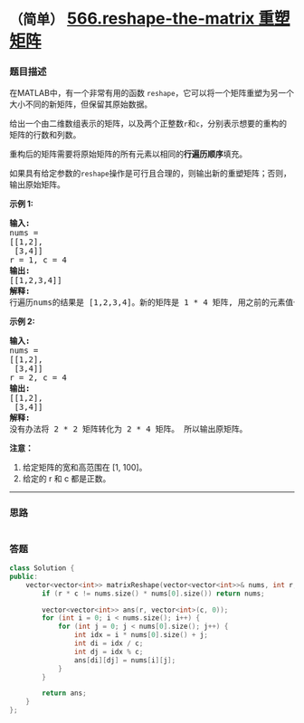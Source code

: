 # `（简单）` [566.reshape-the-matrix 重塑矩阵](https://leetcode-cn.com/problems/reshape-the-matrix/)

### 题目描述
<div class="notranslate"><p>在MATLAB中，有一个非常有用的函数 <code>reshape</code>，它可以将一个矩阵重塑为另一个大小不同的新矩阵，但保留其原始数据。</p>

<p>给出一个由二维数组表示的矩阵，以及两个正整数<code>r</code>和<code>c</code>，分别表示想要的重构的矩阵的行数和列数。</p>

<p>重构后的矩阵需要将原始矩阵的所有元素以相同的<strong>行遍历顺序</strong>填充。</p>

<p>如果具有给定参数的<code>reshape</code>操作是可行且合理的，则输出新的重塑矩阵；否则，输出原始矩阵。</p>

<p><strong>示例 1:</strong></p>

<pre><strong>输入:</strong> 
nums = 
[[1,2],
 [3,4]]
r = 1, c = 4
<strong>输出:</strong> 
[[1,2,3,4]]
<strong>解释:</strong>
行遍历nums的结果是 [1,2,3,4]。新的矩阵是 1 * 4 矩阵, 用之前的元素值一行一行填充新矩阵。
</pre>

<p><strong>示例 2:</strong></p>

<pre><strong>输入:</strong> 
nums = 
[[1,2],
 [3,4]]
r = 2, c = 4
<strong>输出:</strong> 
[[1,2],
 [3,4]]
<strong>解释:</strong>
没有办法将 2 * 2 矩阵转化为 2 * 4 矩阵。 所以输出原矩阵。
</pre>

<p><strong>注意：</strong></p>

<ol>
	<li>给定矩阵的宽和高范围在 [1, 100]。</li>
	<li>给定的 r 和 c 都是正数。</li>
</ol>
</div>

---
### 思路
```
```



### 答题
``` C++
class Solution {
public:
    vector<vector<int>> matrixReshape(vector<vector<int>>& nums, int r, int c) {
        if (r * c != nums.size() * nums[0].size()) return nums;

        vector<vector<int>> ans(r, vector<int>(c, 0));
        for (int i = 0; i < nums.size(); i++) {
            for (int j = 0; j < nums[0].size(); j++) {
                int idx = i * nums[0].size() + j;
                int di = idx / c;
                int dj = idx % c;
                ans[di][dj] = nums[i][j];
            }
        }

        return ans;
    }
};
```





